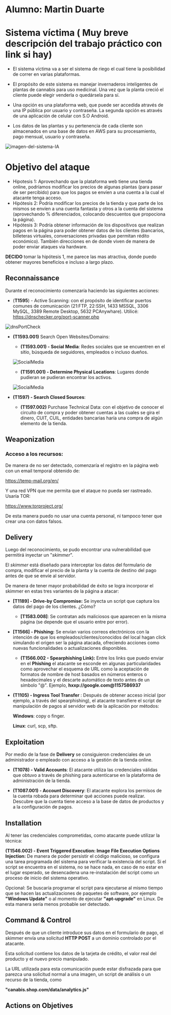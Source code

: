 # Alumno: Martin Duarte

# Sistema víctima ( Muy breve descripción del trabajo práctico con link si hay)

- El sistema víctima va a ser el sistema de riego el cual tiene la posibilidad de correr en varias plataformas.

- El propósito de este sistema es manejar invernaderos inteligentes de plantas de cannabis para uso medicinal. Una vez que la planta creció el cliente puede elegir venderla o quedársela para sí.

- Una opción es una plataforma web, que puede ser accedida através de una IP pública por usuario y contraseña. La segunda opción es através de una aplicación de celular con S.O Android. 
- Los datos de las plantas y su pertenencia de cada cliente son almacenados en una base de datos en AWS para su procesamiento, pago mensual, usuario y contraseña. 

![imagen-del-sistema-IA](sistemaPropuestoIA.png)


# Objetivo del ataque
- Hipotesis 1: Aprovechando que la plataforma web tiene una tienda online, podríamos modificar los precios de algunas plantas (para pasar de ser percibido) para que los pagos se envíen a una cuenta a la cual el atacante tenga acceso.
- Hipótesis 2: Podría modificar los precios de la tienda y que parte de los mismos se envíen a una cuenta fantasta y otros a la cuenta del sistema (aprovechando % diferenciados, colocando descuentos que propociona la página).
- Hipótesis 3: Podría obtener información de los dispositivos que realizan pagos en la página para poder obtener datos de los clientes (bancarios, billeteras virtuales, conversaciones privadas que permitan rédito económico). También direcciones en de donde viven de manera de poder enviar ataques via hardware. 

**DECIDO** tomar la hipótesis 1, me parece las mas atractiva, donde puedo obtener mayores beneficios e incluso a largo plazo.

## Reconnaissance

Durante el reconocimiento comenzaría haciendo las siguientes acciones:

- (**T1595**) - Active Scanning: con el propósito de identificar puertos comunes de comunicación (21:FTP, 22:SSH, 1433 MSSQL, 3306 MySQL, 3389 Remote Desktop, 5632 PCAnywhare).
Utilicé: https://dnschecker.org/port-scanner.php

![dnsPortCheck](dnsportCheck.png)

- **(T1593.001)** Search Open Websites/Domains:
    - **(T1593.001) - Social Media**: Redes sociales que se encuentren en el sitio, búsqueda de seguidores, empleados o incluso dueños. 

    ![SocialMedia](SocialMedia.png)

    - **(T1591.001) - Determine Physical Locations**: Lugares donde pudieran se pudieran encontrar los activos.

     ![SocialMedia](Social-Facebook.png)

- **(T1597) - Search Closed Sources**:
    - **(T1597.002)** Purchase Technical Data: con el objetivo de conocer el circuito de compra y poder obtener cuentas a las cuales se gira el dinero, CUIT, CUIL, entidades bancarias haría una compra de algún elemento de la tienda.
    

## Weaponization
### Acceso a los recursos: 

De manera de no ser detectado, comenzaría el registro en la página web con un email temporal obtenido de: 

https://temp-mail.org/en/

Y una red VPN que me permita que el ataque no pueda ser rastreado. Usaría TOR:

https://www.torproject.org/

De esta manera puedo no usar una cuenta personal, ni tampoco tener que crear una con datos falsos.

## Delivery
Luego del reconocimiento, se pudo encontrar una vulnerabilidad que permitirá inyectar un "_skimmer_".

El _skimmer_ está diseñado para interceptar los datos del formulario de compra, modificar el precio de la planta y la cuenta de destino del pago antes de que se envíe al servidor.

De manera de tener mayor probabilidad de éxito se logra incorporar el skimmer en estas tres variantes de la página a atacar: 

- **[T1189]  - Drive-by Compromise:** Se inyecta un script que captura los datos del pago de los clientes. ¿Cómo? 
    - **[T1583.008]**: Se contratan ads maliciosos que aparecen en la misma página (se depende que el usuario entre por error).    
- **[T1566] - Phishing:** Se envían varios correos electrónicos con la intención de que los empleados/clientes/conocidos del local hagan click simulando el origen ser la página atacada, ofreciendo acciones como nuevas funcionalidades o actualizaciones disponibles.
    - **(T1566.002 - Spearphishing Link):** Entre   los links que puedo enviar en el __Phishing__ el atacante se esconde en algunas particularidades como aprovechar el esquema de URL como la aceptación de formatos de nombre de host basados en números enteros o hexadecimales y el descarte automático de texto antes de un símbolo "@".
    Ejemplo, **hxxp://google.com@1157586937**

- **(T1105) - Ingress Tool Transfer** : Después de obtener acceso inicial (por ejemplo, a través del spearphishing), el atacante transfiere el script de manipulación de pagos al servidor web de la aplicación por métodos:

    **Windows**: copy o finger.

    **Linux**: curl, scp, sftp.

## Exploitation

Por medio de la fase de **Delivery** se consiguieron credenciales de un administrador o empleado con acceso a la gestión de la tienda online.

- **(T1078) - Valid Accounts**: El atacante utiliza las credenciales válidas que obtuvo a través de phishing para autenticarse en la plataforma de administración de la tienda.

- **(T1087.001) - Account Discovery**: El atacante explora los permisos de la cuenta robada para determinar qué acciones puede realizar. Descubre que la cuenta tiene acceso a la base de datos de productos y a la configuración de pagos.

## Installation
Al tener las credenciales comprometidas, como atacante puede utilizar la técnica: 

**(T1546.002) - Event Triggered Execution: Image File Execution Options Injection:** De manera de poder persistir el código malicioso, se configura una tarea programada del sistema para verificar la existencia del script. 
Si el script se encuentra en el sistema, no se hace nada, en caso de no estar en el lugar esperado, se desencadena una re-instalación del script como un proceso de inicio del sistema operativo. 

Opcional: Se buscaría programar el script para ejecutarse al mismo tiempo que se hacen las actualizaciones de paquetes de software, por ejemplo __"Windows Update"__ o al momento de ejecutar **"apt-upgrade"** en Linux. De esta manera sería menos probable ser detectado.



## Command & Control

Después de que un cliente introduce sus datos en el formulario de pago, el skimmer envía una solicitud **HTTP POST** a un dominio controlado por el atacante. 

Esta solicitud contiene los datos de la tarjeta de crédito, el valor real del producto y el nuevo precio manipulado.

 La URL utilizada para esta comunicación puede estar disfrazada para que parezca una solicitud normal a una imagen, un script de análisis o un recurso de la tienda, como 
 
 __"canabis.shop.com/data/analytics.js"__

## Actions on Objetives